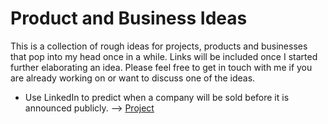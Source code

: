 # Product and Business Ideas
This is a collection of rough ideas for projects, products and businesses that pop into my head once in a while. Links will be included once I started further elaborating an idea. Please feel free to get in touch with me if you are already working on or want to discuss one of the ideas. 

* Use LinkedIn to predict when a company will be sold before it is announced publicly. --> [Project](LinkedIn_Acquisition_Predictor)
